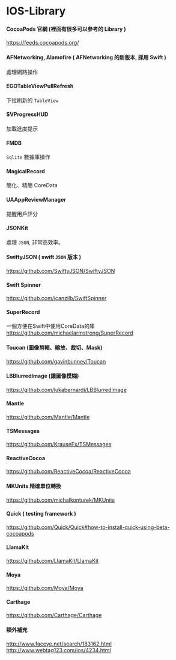 # IOS-Library

#### CocoaPods 官網 (裡面有很多可以參考的 Library )
https://feeds.cocoapods.org/

#### AFNetworking, Alamofire ( AFNetworking 的新版本, 採用 Swift )
處理網路操作

#### EGOTableViewPullRefresh
下拉刷新的 `TableView`  

#### SVProgressHUD
加載進度提示

#### FMDB
`Sqlite` 數據庫操作

#### MagicalRecord
簡化、精簡 CoreData 

#### UAAppReviewManager
提醒用戶評分

#### JSONKit
處理 `JSON`, 非常高效率。

#### SwiftyJSON ( swift `JSON` 版本 )
https://github.com/SwiftyJSON/SwiftyJSON

#### Swift Spinner
https://github.com/icanzilb/SwiftSpinner

#### SuperRecord 
一個方便在Swift中使用CoreData的庫  
https://github.com/michaelarmstrong/SuperRecord

#### Toucan (圖像剪輯、縮放、裁切、Mask)
https://github.com/gavinbunney/Toucan

#### LBBlurredImage (讓圖像模糊)
https://github.com/lukabernardi/LBBlurredImage

#### Mantle
https://github.com/Mantle/Mantle

#### TSMessages
https://github.com/KrauseFx/TSMessages

#### ReactiveCocoa
https://github.com/ReactiveCocoa/ReactiveCocoa

#### MKUnits 精確單位轉換
https://github.com/michalkonturek/MKUnits

#### Quick ( testing framework )
https://github.com/Quick/Quick#how-to-install-quick-using-beta-cocoapods

#### LlamaKit
https://github.com/LlamaKit/LlamaKit

#### Moya
https://github.com/Moya/Moya

#### Carthage
https://github.com/Carthage/Carthage

#### 額外補充
http://www.faceye.net/search/183162.html  
http://www.webtag123.com/ios/4234.html








